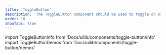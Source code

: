```yaml
---
title: 'ToggleButton'
description: 'The ToggleButton component should be used to toggle on or off a limited number of choices.'
order: 18
showTabs: true
---
```


import ToggleButtonInfo from 'Docs/uilib/components/toggle-button/info'
import ToggleButtonDemos from 'Docs/uilib/components/toggle-button/demos'

<ToggleButtonInfo />
<ToggleButtonDemos />
